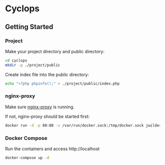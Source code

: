 # Cyclops

## Getting Started

### Project

Make your project directory and public directory:

```sh
cd cyclops
mkdir -p ./project/public
```

Create index file into the public directory:

```sh
echo "<?php phpinfo();" > ./project/public/index.php
```

### nginx-proxy

Make sure [nginx-proxy](https://github.com/jwilder/nginx-proxy) is running.

If not, nginx-proxy should be started first:

```sh
docker run -d -p 80:80 -v /var/run/docker.sock:/tmp/docker.sock jwilder/nginx-proxy
```

### Docker Compose

Run the containers and access http://localhost

```sh
docker-compose up -d
```
